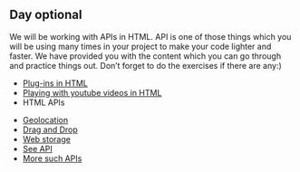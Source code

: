 <h2>Day optional</h2>
We will be working with APIs in HTML. API is one of those things which you will be using many times in your project to make your code lighter and faster. We have provided you with the content which you can go through and practice things out. Don’t forget to do the exercises if there are any:)
<ul>
  <li><a href="https://www.w3schools.com/html/html_object.asp">Plug-ins in HTML </a></li>
  <li><a href="https://www.w3schools.com/html/html_youtube.asp">Playing with youtube videos in HTML </a></li>
  <li>HTML APIs</li>
  </ul>
 <ul>
      <li><a href="https://www.w3schools.com/html/html5_geolocation.asp">Geolocation</a></li>
      <li><a href="https://www.w3schools.com/html/html5_draganddrop.asp">Drag and Drop</a></li>
      <li><a href="https://www.w3schools.com/html/html5_webstorage.asp">Web storage</a></li>
      <li><a href="https://www.w3schools.com/html/html5_serversentevents.asp">See API</a></li>
      <li><a href="https://developer.mozilla.org/en-US/docs/Web/API">More such APIs</a></li>
</ul>
